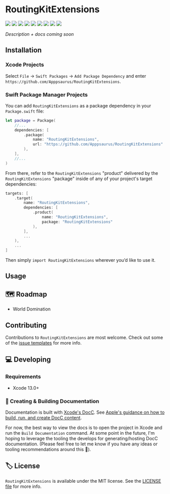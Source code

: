 # RoutingKitExtensions

<!-- Header Logo -->

<!-- <div align="center">
   <img width="600px" src="./Extras/banner-logo.png" alt="Banner Logo">
</div> -->


<!-- Badges -->

<p>
    <img src="https://img.shields.io/badge/Swift-5.5-F06C33.svg" />
    <img src="https://img.shields.io/badge/iOS-15.0+-865EFC.svg" />
    <img src="https://img.shields.io/badge/iPadOS-15.0+-F65EFC.svg" />
    <img src="https://img.shields.io/badge/macOS-12.0+-179AC8.svg" />
    <img src="https://img.shields.io/badge/tvOS-15.0+-41465B.svg" />
    <img src="https://img.shields.io/badge/watchOS-8.0+-1FD67A.svg" />
    <img src="https://img.shields.io/badge/License-MIT-blue.svg" />
    <img src="https://github.com/Apppsaurus/RoutingKitExtensions/workflows/Build%20&%20Test/badge.svg" />
    <a href="https://github.com/apple/swift-package-manager">
      <img src="https://img.shields.io/badge/spm-compatible-brightgreen.svg?style=flat" />
    </a>
</p>


<p align="center">

_Description + docs coming soon_

<p />


## Installation

### Xcode Projects

Select `File` -> `Swift Packages` -> `Add Package Dependency` and enter `https://github.com/Apppsaurus/RoutingKitExtensions`.


### Swift Package Manager Projects

You can add `RoutingKitExtensions` as a package dependency in your `Package.swift` file:

```swift
let package = Package(
    //...
    dependencies: [
        .package(
            name: "RoutingKitExtensions",
            url: "https://github.com/Apppsaurus/RoutingKitExtensions"
        ),
    ],
    //...
)
```


<!-- 🔑 UNCOMMENT THE INSTRUCTIONS BELOW IF THE GITHUB REPO NAME MATCHES THE LIBRARY NAME 👇 -->

<!-- From there, refer to `RoutingKitExtensions` as a "target dependency" in any of _your_ package's targets that need it.

```swift
targets: [
    .target(
        name: "RoutingKitExtensions",
        dependencies: [
          "RoutingKitExtensions",
        ],
        ...
    ),
    ...
]
``` -->

<!-- 🔑 UNCOMMENT THE INSTRUCTIONS BELOW IF THE GITHUB REPO NAME DOESN'T MATCH THE LIBRARY NAME 👇 -->

From there, refer to the `RoutingKitExtensions` "product" delivered by the `RoutingKitExtensions` "package" inside of any of your project's target dependencies:

```swift
targets: [
    .target(
        name: "RoutingKitExtensions",
        dependencies: [
            .product(
                name: "RoutingKitExtensions",
                package: "RoutingKitExtensions"
            ),
        ],
        ...
    ),
    ...
]
```

<!-- Proceed from above choice accordingly (and delete this comment) -->

Then simply `import RoutingKitExtensions` wherever you’d like to use it.


<!--
    🔑 UNCOMMENT THE INSTRUCTIONS BELOW IF USING THE `@_exported` feature
    might be handy. 👇
-->

<!-- **📝 Note:** To make the library available to your entire project, you could also leverage the [functionality of the `@_exported` keyword](https://forums.swift.org/t/package-manager-exported-dependencies/11615) by placing the following line somewhere at the top level of your project:

```swift
@_exported import RoutingKitExtensions
``` -->


## Usage



## 🗺 Roadmap

- World Domination



## Contributing

Contributions to `RoutingKitExtensions` are most welcome. Check out some of the [issue templates](./.github/ISSUE_TEMPLATE/) for more info.



## 💻 Developing

### Requirements

- Xcode 13.0+


### 📜 Creating & Building Documentation

Documentation is built with [Xcode's DocC](https://developer.apple.com/documentation/docc). See [Apple's guidance on how to build, run, and create DocC content](https://developer.apple.com/documentation/docc/api-reference-syntax).

For now, the best way to view the docs is to open the project in Xcode and run the `Build Documentation` command. At some point in the future, I'm hoping to leverage the tooling the develops for generating/hosting DocC documentation. (Please feel free to let me know if you have any ideas or tooling recommendations around this 🙂).


## 🏷 License

`RoutingKitExtensions` is available under the MIT license. See the [LICENSE file](./LICENSE) for more info.
